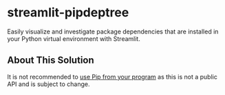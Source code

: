 # streamlit-pipdeptree
 Easily visualize and investigate package dependencies that are installed in your Python virtual environment with Streamlit.

## About This Solution
It is not recommended to [use Pip from your program](https://pip.pypa.io/en/latest/user_guide/#using-pip-from-your-program) as this is not a public API and is subject to change.

